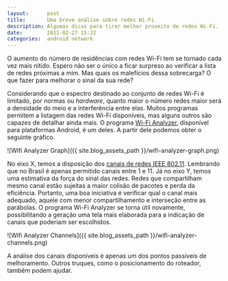 ```yaml
---
layout:      post
title:       Uma breve análise sobre redes Wi-Fi
description: Algumas dicas para tirar melhor proveito de redes Wi-Fi.
date:        2011-02-27 15:32
categories:  android network
---
```


O aumento do número de residências com redes Wi-Fi tem se tornado cada vez mais nítido. Espero não ser o único a ficar surpreso ao verificar a lista de redes próximas a mim. Mas quais os malefícios dessa sobrecarga? O que fazer para melhorar o sinal da sua rede?

Considerando que o espectro destinado ao conjunto de redes Wi-Fi é limitado, por normas ou *hardware*, quanto maior o número redes maior será a densidade do meio e a interferência entre elas. Muitos programas permitem a listagem das redes Wi-Fi disponíveis, mas alguns outros são capazes de detalhar ainda mais. O programa [Wi-Fi Analyzer][wi-fi-analyzer], disponível para plataformas Android, é um deles. A partir dele podemos obter o seguinte gráfico.

![Wifi Analyzer Graph]({{ site.blog_assets_path }}/wifi-analyzer-graph.png)

No eixo X, temos a disposição dos [canais de redes IEEE 802.11][wlan-channels]. Lembrando que no Brasil é apenas permitido canais entre 1 e 11. Já no eixo Y, temos uma estimativa da força do sinal das redes. Redes que compartilham mesmo canal estão sujeitas a maior colisão de pacotes e perda da eficiência. Portanto, uma boa iniciativa é verificar qual o canal mais adequado, aquele com menor compartilhamento e interseção entre as parábolas. O programa Wi-Fi Analyzer se torna útil novamente, possibilitando a geração uma tela mais elaborada para a indicação de canais que poderiam ser escolhidos.

![Wifi Analyzer Channels]({{ site.blog_assets_path }}/wifi-analyzer-channels.png)

A análise dos canais disponíveis é apenas um dos pontos passiveis de melhoramento. Outros truques, como o posicionamento do roteador, também podem ajudar.

[wi-fi-analyzer]:   https://market.android.com/details?id=com.farproc.wifi.analyzer
[wlan-channels]:    http://en.wikipedia.org/wiki/List_of_WLAN_channels
